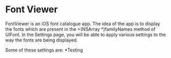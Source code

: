 Font Viewer
==============

FontViewer is an iOS font catalogue app. The idea of the app is to display the fonts which are present in the +(NSArray *)familyNames method of UIFont. In the Settings page, you will be able to apply various settings to the way the fonts are being displayed.

Some of these settings are:
  *Testing